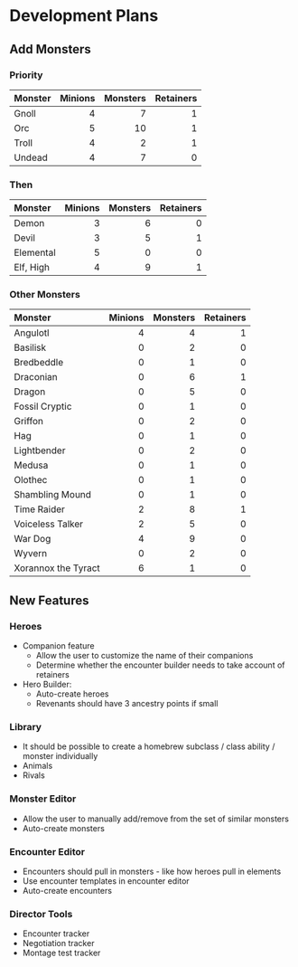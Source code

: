 # Development Plans

## Add Monsters

### Priority

| Monster             | Minions | Monsters | Retainers |
|:--------------------|--------:|---------:|----------:|
| Gnoll               | 4       | 7        | 1         |
| Orc                 | 5       | 10       | 1         |
| Troll               | 4       | 2        | 1         |
| Undead              | 4       | 7        | 0         |

### Then

| Monster             | Minions | Monsters | Retainers |
|:--------------------|--------:|---------:|----------:|
| Demon               | 3       | 6        | 0         |
| Devil               | 3       | 5        | 1         |
| Elemental           | 5       | 0        | 0         |
| Elf, High           | 4       | 9        | 1         |

### Other Monsters

| Monster             | Minions | Monsters | Retainers |
|:--------------------|--------:|---------:|----------:|
| Angulotl            | 4       | 4        | 1         |
| Basilisk            | 0       | 2        | 0         |
| Bredbeddle          | 0       | 1        | 0         |
| Draconian           | 0       | 6        | 1         |
| Dragon              | 0       | 5        | 0         |
| Fossil Cryptic      | 0       | 1        | 0         |
| Griffon             | 0       | 2        | 0         |
| Hag                 | 0       | 1        | 0         |
| Lightbender         | 0       | 2        | 0         |
| Medusa              | 0       | 1        | 0         |
| Olothec             | 0       | 1        | 0         |
| Shambling Mound     | 0       | 1        | 0         |
| Time Raider         | 2       | 8        | 1         |
| Voiceless Talker    | 2       | 5        | 0         |
| War Dog             | 4       | 9        | 0         |
| Wyvern              | 0       | 2        | 0         |
| Xorannox the Tyract | 6       | 1        | 0         |

## New Features

### Heroes

* Companion feature
  * Allow the user to customize the name of their companions
  * Determine whether the encounter builder needs to take account of retainers
* Hero Builder:
  * Auto-create heroes
  * Revenants should have 3 ancestry points if small

### Library

* It should be possible to create a homebrew subclass / class ability / monster individually
* Animals
* Rivals

### Monster Editor

* Allow the user to manually add/remove from the set of similar monsters
* Auto-create monsters

### Encounter Editor

* Encounters should pull in monsters - like how heroes pull in elements
* Use encounter templates in encounter editor
* Auto-create encounters

### Director Tools

* Encounter tracker
* Negotiation tracker
* Montage test tracker
